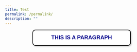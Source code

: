 ```yaml
---
title: Test
permalink: /permalink/
description: ""
---
```

<p id="fadly123">This is a Paragraph</p>

<style>
		#fadly123 {
				background-color: white;
				color: darkblue;
				font-size: 18px;
				font-family: Arial, sans-serif;
				padding: 10px;
				border: 2px solid black;
				text-align: center;
				width: 300px;
				margin: 0 auto;
				line-height: 1.6;
				text-transform: uppercase;
				font-weight: bold;
				box-shadow: 2px 2px 5px rgba(0, 0, 0, 0.3);
				border-radius: 10px;
				transition: background-color 0.3s ease-in-out, color 0.3s ease-in-out, transform 0.2s;
				cursor: pointer;
				position: relative;
				z-index: 1;
				overflow: hidden;
		}
		#fadly123:hover {
				background-color: gold;
				color: blue;
				transform: scale(1.1) rotate(3deg);
				box-shadow: 4px 4px 8px rgba(0, 0, 0, 0.4);
				z-index: 2;
		}
		#fadly123::before {
				position: absolute;
				top: -10px;
				left: 50%;
				transform: translateX(-50%);
				font-size: 24px;
		}
		#fadly123::after {
				position: absolute;
				top: 0;
				left: 0;
				width: 100%;
				height: 100%;
				background: linear-gradient(45deg, rgba(255, 255, 255, 0), rgba(255, 255, 255, 0.5) 50%);
				pointer-events: none;
				opacity: 0;
				transition: opacity 0.3s ease-in-out;
		}
		#fadly123:hover::after {
				opacity: 1;
		}
</style>